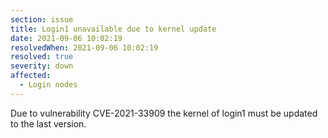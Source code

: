 ```yaml
---
section: issue
title: Login1 unavailable due to kernel update
date: 2021-09-06 10:02:19
resolvedWhen: 2021-09-06 10:02:19
resolved: true
severity: down
affected:
  - Login nodes
---
```

Due to vulnerability CVE-2021-33909 the kernel of login1 must be updated to the last version.
